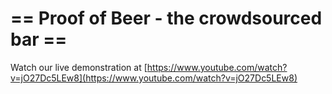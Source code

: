 
# == Proof of Beer - the crowdsourced bar ==

Watch our live demonstration at [https://www.youtube.com/watch?v=jO27Dc5LEw8](https://www.youtube.com/watch?v=jO27Dc5LEw8)
